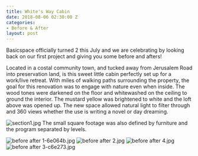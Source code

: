 ```yaml
---
title: White's Way Cabin
date: 2018-08-06 02:30:00 Z
categories:
- Before & After
layout: post
---
```


Basicspace officially turned 2 this July and we are celebrating by looking back on our first project and giving you some before and afters!

Located in a costal community town, and tucked away from Jerusalem Road into preservation land, is this sweet little cabin perfectly set up for a work/live retreat. With miles of walking paths surrounding the property, the goal for this renovation was to engage with nature even when inside. The wood tones were darkened on the floor and whitewashed on the ceiling to ground the interior. The mustard yellow was brightened to white and the loft above was opened up. The new space allowed natural light to filter through and 360 views whether the use is writing a novel or day dreaming.

![section1.jpg](/uploads/section1.jpg)
The small square footage was also defined by furniture and the program separated by levels.

![before after 1-6e064b.jpg](/uploads/before%20after%201-6e064b.jpg)
![before after 2.jpg](/uploads/before%20after%202.jpg)
![before after 4.jpg](/uploads/before%20after%204.jpg)
![before after 3-c6e273.jpg](/uploads/before%20after%203-c6e273.jpg)

